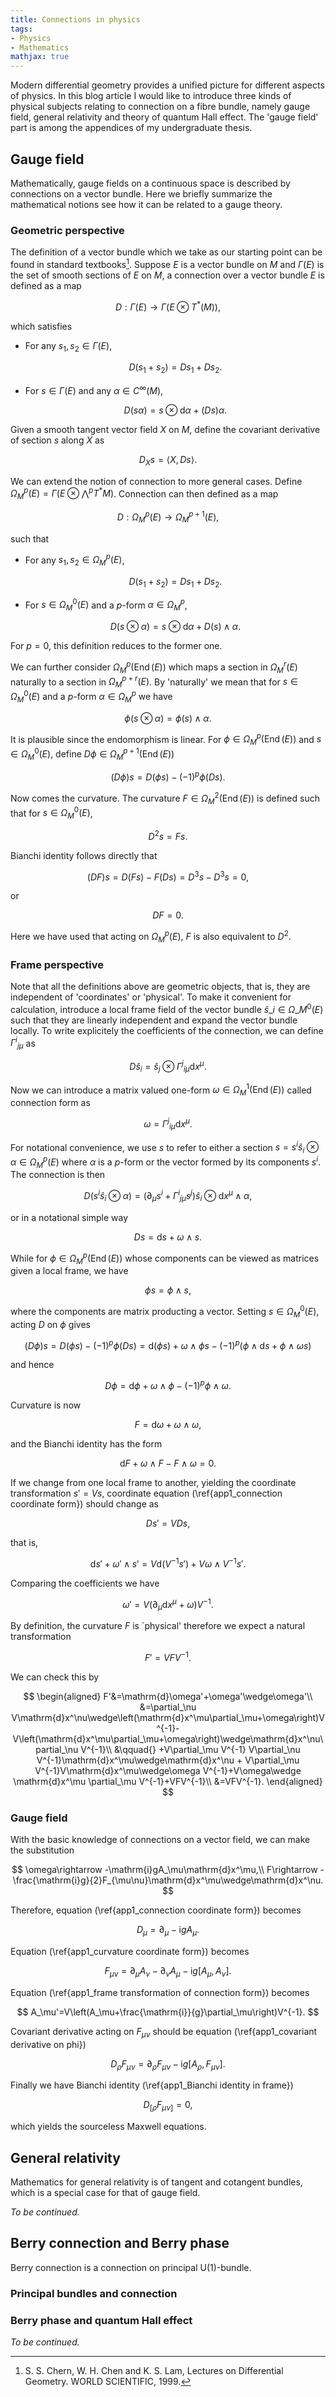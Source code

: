 ```yaml
---
title: Connections in physics
tags:
- Physics
- Mathematics
mathjax: true
---
```


Modern differential geometry provides a unified picture for different aspects of physics. In this blog article I would like to introduce three kinds of physical subjects relating to connection on a fibre bundle, namely gauge field, general relativity and theory of quantum Hall effect. The 'gauge field' part is among the appendices of my undergraduate thesis.

<!--more-->

## Gauge field

Mathematically, gauge fields on a continuous space is described by connections on a vector bundle. Here we briefly summarize the mathematical notions see how it can be related to a gauge theory.

### Geometric perspective

The definition of a vector bundle which we take as our starting point can be found in standard textbooks[^1]. Suppose $E$ is a vector bundle on $M$ and $\Gamma\left(E\right)$ is the set of smooth sections of $E$ on $M$, a connection over a vector bundle $E$ is defined as a map

$$
    D:\Gamma\left(E\right)\rightarrow \Gamma\left(E\otimes T^*\left(M\right)\right),
$$

which satisfies

- For any $s_1,s_2\in\Gamma\left(E\right)$,
  
  $$
    D\left(s_1+s_2\right)=Ds_1+Ds_2.
  $$

- For $s\in\Gamma\left(E\right)$ and any $\alpha\in C^\infty \left(M\right)$,
  
  $$
    D\left(s\alpha\right)=s\otimes\mathrm{d}\alpha+\left(Ds\right)\alpha.
  $$

Given a smooth tangent vector field $X$ on $M$, define the covariant derivative of section $s$ along $X$ as 

$$
    D_Xs=\left\langle X,Ds\right\rangle.
$$

We can extend the notion of connection to more general cases. Define $\Omega_M^p\left(E\right)=\Gamma\left(E\otimes \bigwedge^p T^*M\right)$. Connection can then defined as a map 

$$
    D:\Omega_M^p\left(E\right)\rightarrow\Omega_M^{p+1}\left(E\right),
$$

such that 

- For any $s_1,s_2\in\Omega_M^p\left(E\right)$,
  
  $$
    D\left(s_1+s_2\right)=Ds_1+Ds_2.
  $$

- For $s\in\Omega_M^0\left(E\right)$ and a $p$-form $\alpha\in \Omega_M^p$,
  
  $$
    D\left(s\otimes\alpha\right)=s\otimes\mathrm{d}\alpha+D\left(s\right)\wedge\alpha.
  $$

For $p=0$, this definition reduces to the former one.

We can further consider $\Omega_M^p\left(\operatorname{End}\left(E\right)\right)$ which maps a section in $\Omega_M^r\left(E\right)$ naturally to a section in $\Omega_M^{p+r}\left(E\right)$. By 'naturally' we mean that for $s\in\Omega_M^0\left(E\right)$ and a $p$-form $\alpha\in \Omega_M^p$ we have 

$$
    \phi\left(s\otimes\alpha\right)=\phi\left(s\right)\wedge \alpha.
$$

It is plausible since the endomorphism is linear. For $\phi\in\Omega_M^p\left(\operatorname{End}\left(E\right)\right)$ and $s\in\Omega_M^0\left(E\right)$, define $D\phi\in\Omega_M^{p+1}\left(\operatorname{End}\left(E\right)\right)$

$$
    \left(D\phi\right)s=D\left(\phi s\right)-\left(-1\right)^p\phi\left(Ds\right).
$$

Now comes the curvature. The curvature $F\in\Omega_M^2\left(\operatorname{End}\left(E\right)\right)$ is defined such that for $s\in\Omega_M^0\left(E\right)$,

$$
    D^2s = Fs.
$$

Bianchi identity follows directly that 

$$
    \left(DF\right)s=D\left(Fs\right)-F\left(Ds\right)=D^3s-D^3s=0,
$$

or 

$$
    DF=0.
$$

Here we have used that acting on $\Omega_M^p\left(E\right)$, $F$ is also equivalent to $D^2$.

### Frame perspective

Note that all the definitions above are geometric objects, that is, they are independent of 'coordinates' or 'physical'. To make it convenient for calculation, introduce a local frame field of the vector bundle $\hat{s}\_i\in\Omega\_M^0\left(E\right)$ such that they are linearly independent and expand the vector bundle locally. To write explicitely the coefficients of the connection, we can define $\Gamma{^i}{_{j\mu}}$ as 

$$
    D\hat{s}_i=\hat{s}_j\otimes\Gamma{^j}{_{i\mu}}\mathrm{d}x^\mu.
$$

Now we can introduce a matrix valued one-form $\omega\in\Omega_M^1\left(\operatorname{End}\left(E\right)\right)$ called connection form as

$$
    \omega = \Gamma{^j}{_{i\mu}}\mathrm{d}x^\mu.
$$

For notational convenience, we use $s$ to refer to either a section $s=s^i\hat{s}_i\otimes \alpha\in\Omega_M^p\left(E\right)$  where $\alpha$ is a $p$-form or the vector formed by its components $s^i$. The connection is then 

$$
    D\left(s^i\hat{s}_i\otimes \alpha\right)=\left(\partial_\mu s^i+\Gamma{^i}{_{j\mu}}s^j\right)\hat{s}_i\otimes\mathrm{d}x^\mu\wedge \alpha,
$$

or in a notational simple way

$$
    Ds=\mathrm{d}s+\omega\wedge s.
    \label{app1_connection coordinate form}
$$

While for $\phi\in\Omega_M^p\left(\operatorname{End}\left(E\right)\right)$ whose components can be viewed as matrices given a local frame, we have 

$$
    \phi s = \phi \wedge s,
$$

where the components are matrix producting a vector. Setting $s\in\Omega_M^0\left(E\right)$, acting $D$ on $\phi$ gives 

$$
    \left(D\phi\right) s=D\left(\phi s\right)-\left(-1\right)^p\phi\left(Ds\right)=\mathrm{d}\left(\phi s\right)+\omega\wedge\phi s-\left(-1\right)^p\left(\phi\wedge\mathrm{d}s+\phi\wedge\omega s\right)
$$

and hence 

$$
    D\phi = \mathrm{d}\phi +\omega\wedge \phi - \left(-1\right)^p\phi\wedge\omega.
    \label{app1_covariant derivative on phi}
$$

Curvature is now 

$$
    F = \mathrm{d}\omega+\omega\wedge\omega,
    \label{app1_curvature coordinate form}
$$

and the Bianchi identity has the form 

$$
    \mathrm{d}F+\omega\wedge F-F\wedge\omega = 0.
    \label{app1_Bianchi identity in frame}
$$

If we change from one local frame to another, yielding the coordinate transformation $s'=Vs$, coordinate equation (\ref{app1_connection coordinate form}) should change as 

$$
    Ds'=VDs,
$$

that is, 

$$
    \mathrm{d}s'+\omega'\wedge s' = V\mathrm{d}\left(V^{-1}s'\right)+V\omega\wedge V^{-1}s'.
$$

Comparing the coefficients we have 

$$
    \omega'=V\left(\partial_\mu\mathrm{d}x^\mu+\omega\right)V^{-1}.
    \label{app1_frame transformation of connection form}
$$

By definition, the curvature $F$ is `physical' therefore we expect a natural transformation

$$
    F'=VFV^{-1}.
$$

We can check this by

$$
    \begin{aligned}
        F'&=\mathrm{d}\omega'+\omega'\wedge\omega'\\  
        &=\partial_\nu V\mathrm{d}x^\nu\wedge\left(\mathrm{d}x^\mu\partial_\mu+\omega\right)V^{-1}-V\left(\mathrm{d}x^\mu\partial_\mu+\omega\right)\wedge\mathrm{d}x^\nu\partial_\nu V^{-1}\\ 
        &\qquad{} +V\partial_\mu V^{-1} V\partial_\nu V^{-1}\mathrm{d}x^\mu\wedge\mathrm{d}x^\nu + V\partial_\mu V^{-1}V\mathrm{d}x^\mu\wedge\omega V^{-1}+V\omega\wedge \mathrm{d}x^\mu \partial_\mu V^{-1}+VFV^{-1}\\ 
        &=VFV^{-1}.
    \end{aligned}
$$

### Gauge field

With the basic knowledge of connections on a vector field, we can make the substitution 

$$
    \omega\rightarrow -\mathrm{i}gA_\mu\mathrm{d}x^\mu,\\ 
    F\rightarrow -\frac{\mathrm{i}g}{2}F_{\mu\nu}\mathrm{d}x^\mu\wedge\mathrm{d}x^\nu.
$$

Therefore, equation (\ref{app1_connection coordinate form}) becomes 

$$
    D_\mu = \partial_\mu -\mathrm{i}g A_\mu.
$$

Equation (\ref{app1_curvature coordinate form}) becomes 

$$
    F_{\mu\nu}=\partial_\mu A_\nu-\partial_\nu A_\mu-\mathrm{i}g\left[A_\mu,A_\nu\right].
$$

Equation (\ref{app1_frame transformation of connection form}) becomes 

$$
    A_\mu'=V\left(A_\mu+\frac{\mathrm{i}}{g}\partial_\mu\right)V^{-1}.
$$

Covariant derivative acting on $F_{\mu\nu}$ should be equation (\ref{app1_covariant derivative on phi})

$$
    D_\rho F_{\mu\nu}=\partial_\rho F_{\mu\nu}-\mathrm{i}g\left[A_\rho, F_{\mu\nu}\right].
$$

Finally we have Bianchi identity (\ref{app1_Bianchi identity in frame})

$$
    D_{\left[\rho\right.}F_{\left.\mu\nu\right]}=0,
$$

which yields the sourceless Maxwell equations. 

## General relativity

Mathematics for general relativity is of tangent and cotangent bundles, which is a special case for that of gauge field.

*To be continued.*

## Berry connection and Berry phase

Berry connection is a connection on principal $\mathrm{U}(1)$-bundle.

### Principal bundles and connection

### Berry phase and quantum Hall effect

*To be continued.*

[^1]: S. S. Chern, W. H. Chen and K. S. Lam, Lectures on Differential Geometry. WORLD SCIENTIFIC, 1999.